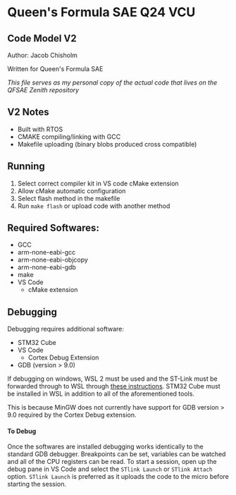 # Queen's Formula SAE Q24 VCU
## Code Model V2

Author: Jacob Chisholm

Written for Queen's Formula SAE

*This file serves as my personal copy of the actual code that lives on the QFSAE Zenith repository*

## V2 Notes
- Built with RTOS
- CMAKE compiling/linking with GCC
- Makefile uploading (binary blobs produced cross compatible)

## Running
1. Select correct compiler kit in VS code cMake extension
2. Allow cMake automatic configuration
3. Select flash method in the makefile
3. Run `make flash` or upload code with another method

## Required Softwares:
- GCC
- arm-none-eabi-gcc
- arm-none-eabi-objcopy
- arm-none-eabi-gdb
- make
- VS Code
    - cMake extension

## Debugging
Debugging requires additional software:
- STM32 Cube
- VS Code
    - Cortex Debug Extension
- GDB (version > 9.0)

If debugging on windows, WSL 2 must be used and the ST-Link must be forwarded through to WSL through [these instructions](https://learn.microsoft.com/en-us/windows/wsl/connect-usb). STM32 Cube must be installed in WSL in addition to all of the aforementioned tools.

This is because MinGW does not currently have support for GDB version > 9.0 required by the Cortex Debug extension.

#### To Debug
Once the softwares are installed debugging works identically to the standard GDB debugger. Breakpoints can be set, variables can be watched and all of the CPU registers can be read. To start a session, open up the debug pane in VS Code and select the `STlink Launch` or `STlink Attach` option. `STlink Launch` is preferred as it uploads the code to the micro before starting the session.